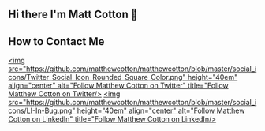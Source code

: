 ## Hi there I'm Matt Cotton 👋

## How to Contact Me
[<img src="https://github.com/matthewcotton/matthewcotton/blob/master/social_icons/Twitter_Social_Icon_Rounded_Square_Color.png" height="40em" align="center" alt="Follow Matthew Cotton on Twitter" title="Follow Matthew Cotton on Twitter/>](https://twitter.com/Matt__Cotton)
[<img src="https://github.com/matthewcotton/matthewcotton/blob/master/social_icons/LI-In-Bug.png" height="40em" align="center" alt="Follow Matthew Cotton on LinkedIn" title="Follow Matthew Cotton on LinkedIn/>](https://www.linkedin.com/in/matthew-cotton-ba1a3449/)


<!--
**matthewcotton/matthewcotton** is a ✨ _special_ ✨ repository because its `README.md` (this file) appears on your GitHub profile.

Ideas:
Where I'm from
Current job
Future plans and what I'm learning 
What languages I code in
What I have on github
Pictures of locations I've lived in
Links to Linkedin and twitter


Here are some ideas to get you started:

- 🔭 I’m currently working on ...
- 🌱 I’m currently learning ...
- 👯 I’m looking to collaborate on ...
- 🤔 I’m looking for help with ...
- 💬 Ask me about ...
- 📫 How to reach me: ...
- 😄 Pronouns: ...
- ⚡ Fun fact: ...
-->
